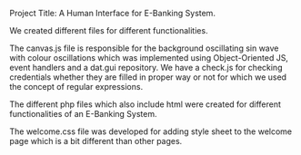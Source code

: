 Project Title: A Human Interface for E-Banking System.

We created different files for different functionalities.

The canvas.js file is responsible for the background oscillating sin wave with colour oscillations which was implemented using Object-Oriented JS, event handlers and a dat.gui repository.
We have a check.js for checking credentials whether they are filled in proper way or not for which we used the concept of regular expressions.

The different php files which also include html were created for different functionalities of an E-Banking System.

The welcome.css file was developed for adding style sheet to the welcome page which is a bit different than other pages.

